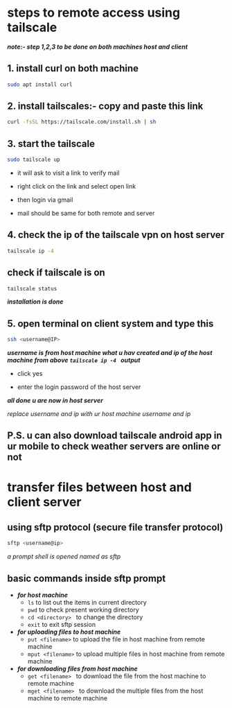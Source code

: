 # steps to remote access using tailscale
***note:- step 1,2,3 to be done on both machines host and client***

## 1. install curl on both machine

```bash
sudo apt install curl
```

## 2. install tailscales:- copy and paste this link 

```bash
curl -fsSL https://tailscale.com/install.sh | sh
```

## 3. start the tailscale 

```bash
sudo tailscale up
```

* it will ask to visit a link to verify mail

* right click on the link and select open link

* then login via gmail

* mail should be same for both remote and server

## 4. check the ip of the tailscale vpn on host server
```bash
tailscale ip -4 
```
## check if tailscale is on 
```bash
tailscale status
```

***installation is done***

## 5. open terminal on client system and type this
```bash
ssh <username@IP>
```
***username is from host machine what u hav created and ip of the host machine from above `tailscale ip -4 ` output***

* click yes

* enter the login password of the host server

***all done u are now in host server***


*replace username and ip with ur host machine username and ip*


## P.S. u can also download tailscale android app in ur mobile to check weather servers are online or not


# transfer files between host and client server
## using sftp protocol (secure file transfer protocol)
```bash
sftp <username@ip>
```
*a prompt shell is opened named as sftp*

## basic commands inside sftp prompt
- ***for host machine***
  - `ls` to list out the items in current directory
  - `pwd` to check present working directory
  - `cd <directory> ` to change the directory
  - `exit` to exit sftp session
- ***for uploading files to host machine***
  - `put <filename>` to upload the file in host machine from remote machine
  - `mput <filename>` to upload multiple files in host machine from remote machine
- ***for downloading files from host machine***
  - `get <filename> ` to download the file from the host machine to remote machine
  - `mget <filename> ` to download the multiple files from the host machine to remote machine
